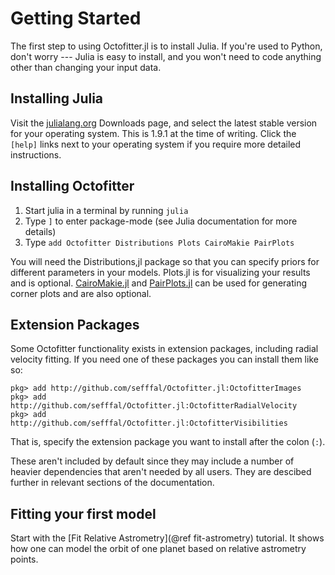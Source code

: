 # Getting Started

The first step to using Octofitter.jl is to install Julia. If you're used to Python, don't worry --- Julia is easy to install, and you won't need to code anything other than changing your input data.


## Installing Julia
Visit the [julialang.org](https://julialang.org/downloads/) Downloads page, and select the latest stable version for your operating system. This is 1.9.1 at the time of writing. Click the `[help]` links next to your operating system if you require more detailed instructions.

## Installing Octofitter

1. Start julia in a terminal by running `julia`
2. Type `]` to enter package-mode (see Julia documentation for more details)
3. Type `add Octofitter Distributions Plots CairoMakie PairPlots`

You will need the Distributions,jl package so that you can specify priors for different parameters in your models.
Plots.jl is for visualizing your results and is optional.
[CairoMakie.jl](makie.juliaplots.org/) and [PairPlots.jl](https://sefffal.github.io/PairPlots.jl/dev/) can be used for generating corner plots and are also optional.

## Extension Packages
Some Octofitter functionality exists in extension packages, including radial velocity fitting.
If you need one of these packages you can install them like so:
```
pkg> add http://github.com/sefffal/Octofitter.jl:OctofitterImages
pkg> add http://github.com/sefffal/Octofitter.jl:OctofitterRadialVelocity
pkg> add http://github.com/sefffal/Octofitter.jl:OctofitterVisibilities
```
That is, specify the extension package you want to install after the colon (`:`).

These aren't included by default since they may include a number of heavier dependencies that aren't needed by all users.
They are descibed further in relevant sections of the documentation.

## Fitting your first model
Start with the [Fit Relative Astrometry](@ref fit-astrometry) tutorial. It shows how one can model the orbit of one planet based on relative astrometry points.
